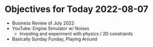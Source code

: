# Objectives for Today 2022-08-07

- Business Review of July 2022
- YouTube: Engine Simulator w/ Noises
  - Investing and experiment with physics / 2D constraints
- Basically Sunday Funday, Playing Around
